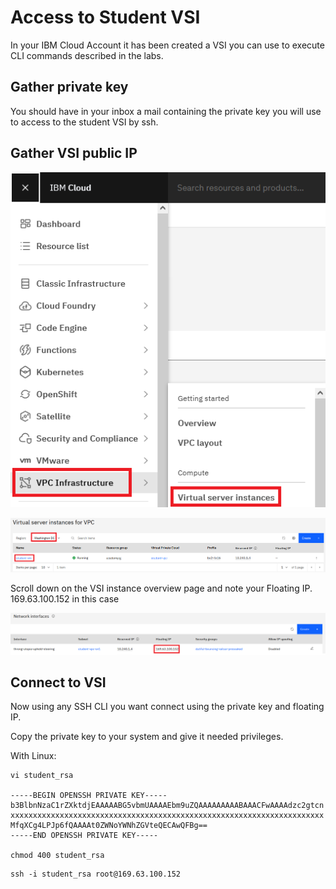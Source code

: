 # Access to Student VSI

In your IBM Cloud Account it has been created a VSI you can use to execute CLI commands described in the labs.

## Gather private key

You should have in your inbox a mail containing the private key you will use to access to the student VSI by ssh.

## Gather VSI public IP

![image-20220711114128272](.pastes/image-20220711114128272.png)

![image-20220711114235604](.pastes/image-20220711114235604.png)

Scroll down on the VSI instance overview page and note your Floating IP. 169.63.100.152 in this case

![image-20220711114332639](.pastes/image-20220711114332639.png)

## Connect to VSI

Now using any SSH CLI you want connect using the private key and floating IP.

Copy the private key to your system and give it needed privileges.

With Linux:

```
vi student_rsa

-----BEGIN OPENSSH PRIVATE KEY-----
b3BlbnNzaC1rZXktdjEAAAAABG5vbmUAAAAEbm9uZQAAAAAAAAABAAACFwAAAAdzc2gtcn
xxxxxxxxxxxxxxxxxxxxxxxxxxxxxxxxxxxxxxxxxxxxxxxxxxxxxxxxxxxxxxxxxxxxxx
MfqXCg4LPJp6fQAAAAt0ZWNoYWNhZGVteQECAwQFBg==
-----END OPENSSH PRIVATE KEY-----

chmod 400 student_rsa
```

```
ssh -i student_rsa root@169.63.100.152
```

